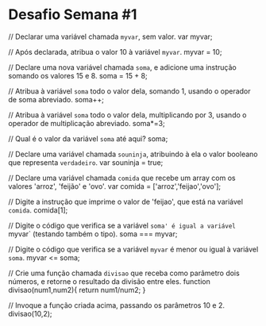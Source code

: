 # Desafio Semana #1


// Declarar uma variável chamada `myvar`, sem valor.
 var myvar;

// Após declarada, atribua o valor 10 à variável `myvar`.
myvar = 10;

// Declare uma nova variável chamada `soma`, e adicione uma instrução somando os valores 15 e 8.
soma = 15 + 8;

// Atribua à variável `soma` todo o valor dela, somando 1, usando o operador de soma abreviado.
soma++;

// Atribua à variável `soma` todo o valor dela, multiplicando por 3, usando o operador de multiplicação abreviado.
soma*=3;

// Qual é o valor da variável `soma` até aqui?
soma;

// Declare uma variável chamada `souninja`, atribuindo à ela o valor booleano que representa `verdadeiro`.
var souninja = true;

// Declare uma variável chamada `comida` que recebe um array com os valores 'arroz', 'feijão' e 'ovo'.
var comida = ['arroz','feijao','ovo'];

// Digite a instrução que imprime o valor de 'feijao', que está na variável `comida`.
comida[1];

// Digite o código que verifica se a variável `soma' é igual a variável `myvar` (testando também o tipo).
soma === myvar;

// Digite o código que verifica se a variável `myvar` é menor ou igual à variável `soma`.
myvar <= soma;

// Crie uma função chamada `divisao` que receba como parâmetro dois números, e retorne o resultado da divisão entre eles.
function divisao(num1,num2){
return num1/num2;
}

// Invoque a função criada acima, passando os parâmetros 10 e 2.
divisao(10,2);
